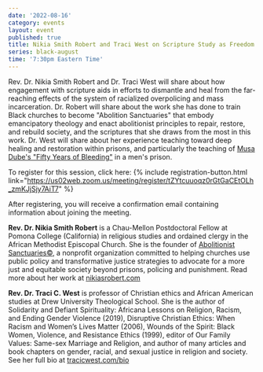 ```yaml
---
date: '2022-08-16'
category: events
layout: event
published: true
title: Nikia Smith Robert and Traci West on Scripture Study as Freedom Practice
series: black-august
time: '7:30pm Eastern Time'
---
```

Rev. Dr. Nikia Smith Robert and Dr. Traci West will share about how engagement with scripture aids in efforts to dismantle and heal from the far-reaching effects of the system of racialized overpolicing and mass incarceration. Dr. Robert will share about the work she has done to train Black churches to become "Abolition Sanctuaries" that embody emancipatory theology and enact abolitionist principles to repair, restore, and rebuild society, and the scriptures that she draws from the most in this work. Dr. West will share about her experience teaching toward deep healing and restoration within prisons, and particularly the teaching of [Musa Dube's "Fifty Years of Bleeding"](https://sacred.omeka.net/items/show/54) in a men's prison.

To register for this session, click here: {% include registration-button.html link="https://us02web.zoom.us/meeting/register/tZYtcuuoqz0rGtGaCEtOLh_zmKJjSjy7AiT7" %}

After registering, you will receive a confirmation email containing information about joining the meeting.

**Rev. Dr. Nikia Smith Robert** is a Chau-Mellon Postdoctoral Fellow at Pomona College (California) in religious studies and ordained clergy in the African Methodist Episcopal Church. She is the founder of [Abolitionist Sanctuaries©](https://nikiasrobert.com/services/abolitionist-sanctuary/), a nonprofit organization committed to helping churches use public policy and transformative justice strategies to advocate for a more just and equitable society beyond prisons, policing and punishment. Read more about her work at [nikiasrobert.com](https://nikiasrobert.com/)

**Rev. Dr. Traci C. West** is professor of Christian ethics and African American studies at Drew University Theological School. She is the author of Solidarity and Defiant Spirituality: Africana Lessons on Religion, Racism, and Ending Gender Violence (2019), Disruptive Christian Ethics: When Racism and Women’s Lives Matter (2006), Wounds of the Spirit: Black Women, Violence, and Resistance Ethics (1999), editor of Our Family Values: Same-sex Marriage and Religion, and author of many articles and book chapters on gender, racial, and sexual justice in religion and society. See her full bio at [tracicwest.com/bio](https://www.tracicwest.com/bio)
